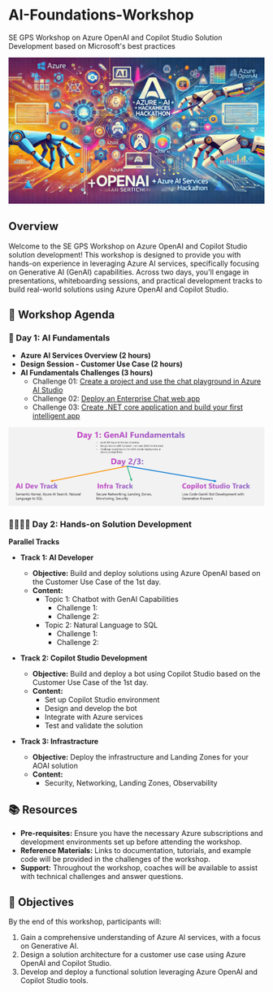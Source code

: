 # AI-Foundations-Workshop
SE GPS Workshop on Azure OpenAI and Copilot Studio Solution Development based on Microsoft's best practices

![Azure OpenAI + AI Services Hackathon](images/banner.webp)


## Overview

Welcome to the SE GPS Workshop on Azure OpenAI and Copilot Studio solution development! This workshop is designed to provide you with hands-on experience in leveraging Azure AI services, specifically focusing on Generative AI (GenAI) capabilities. Across two days, you'll engage in presentations, whiteboarding sessions, and practical development tracks to build real-world solutions using Azure OpenAI and Copilot Studio.

## 📅 Workshop Agenda

### 📝 Day 1: AI Fundamentals

- **Azure AI Services Overview (2 hours)**
- **Design Session - Customer Use Case (2 hours)**
- **AI Fundamentals Challenges (3 hours)**
    - Challenge 01: [Create a project and use the chat playground in Azure AI Studio](https://learn.microsoft.com/en-us/azure/ai-studio/quickstarts/get-started-playground)
    - Challenge 02: [Deploy an Enterprise Chat web app](https://learn.microsoft.com/en-us/azure/ai-studio/tutorials/deploy-chat-web-app)
    - Challenge 03: [Create .NET core application and build your first intelligent app](https://learn.microsoft.com/en-us/azure/ai-services/openai/use-your-data-quickstart?pivots=programming-language-csharp&tabs=command-line%2Cpython-new#create-a-new-net-core-application)


![Tracks](images/tracks.png)

### 👨‍💻👩‍💻 Day 2: Hands-on Solution Development

**Parallel Tracks**

- **Track 1: AI Developer**
  - **Objective:** Build and deploy solutions using Azure OpenAI based on the Customer Use Case of the 1st day.
  - **Content:**
    - Topic 1: Chatbot with GenAI Capabilities 
      - Challenge 1: 
      - Challenge 2:
    - Topic 2: Natural Language to SQL 
      - Challenge 1:
      - Challenge 2:

- **Track 2: Copilot Studio Development**
  - **Objective:** Build and deploy a bot using Copilot Studio based on the Customer Use Case of the 1st day.
  - **Content:**
    - Set up Copilot Studio environment
    - Design and develop the bot
    - Integrate with Azure services
    - Test and validate the solution

- **Track 3: Infrastracture**
  - **Objective:** Deploy the infrastructure and Landing Zones for your AOAI solution
  - **Content:**
    - Security, Networking, Landing Zones, Observability

## 📚 Resources

- **Pre-requisites:** Ensure you have the necessary Azure subscriptions and development environments set up before attending the workshop.
- **Reference Materials:** Links to documentation, tutorials, and example code will be provided in the challenges of the workshop.
- **Support:** Throughout the workshop, coaches will be available to assist with technical challenges and answer questions.

## 🎯 Objectives

By the end of this workshop, participants will:

1. Gain a comprehensive understanding of Azure AI services, with a focus on Generative AI.
2. Design a solution architecture for a customer use case using Azure OpenAI and Copilot Studio.
3. Develop and deploy a functional solution leveraging Azure OpenAI and Copilot Studio tools.



